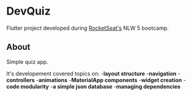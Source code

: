 # DevQuiz

Flutter project developed during [RocketSeat's](https://www.rocketseat.com.br/) NLW 5 bootcamp.

## About

Simple quiz app.

It's developement covered topics on:
  -**layout structure**
  -**navigation**
  -**controllers**
  -**animations**
  -**MaterialApp components**
  -**widget creation**
  -**code modularity**
  -**a simple json database**
  -**managing dependencies**
  
